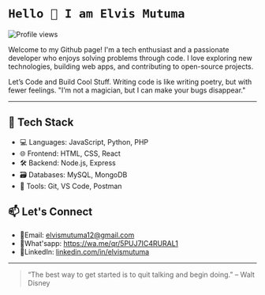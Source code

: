 
# `Hello 👋 I am Elvis Mutuma`

![Profile views](https://komarev.com/ghpvc/?username=Cod3Cr3ator&style=flat&color=blue)

Welcome to my Github page!
I'm a tech enthusiast and a passionate developer who enjoys solving problems through code. I love exploring new technologies, building web apps, and contributing to open-source projects.

Let’s Code and Build Cool Stuff.
Writing code is like writing poetry, but with fewer feelings. 
"I’m not a magician, but I can make your bugs disappear."

---

## 🚀 Tech Stack
- 💻 Languages: JavaScript, Python, PHP
- 🌐 Frontend: HTML, CSS, React
- 🛠 Backend: Node.js, Express
- 🗃️ Databases: MySQL, MongoDB
- 🧰 Tools: Git, VS Code, Postman

## 📫 Let's Connect
- 📧Email: elvismutuma12@gmail.com
- 💬What'sapp: https://wa.me/qr/5PUJ7IC4RURAL1
- 🔗LinkedIn: [linkedin.com/in/elvismutuma](https://linkedin.com/in/elvismutuma) 

---

> “The best way to get started is to quit talking and begin doing.” – Walt Disney
